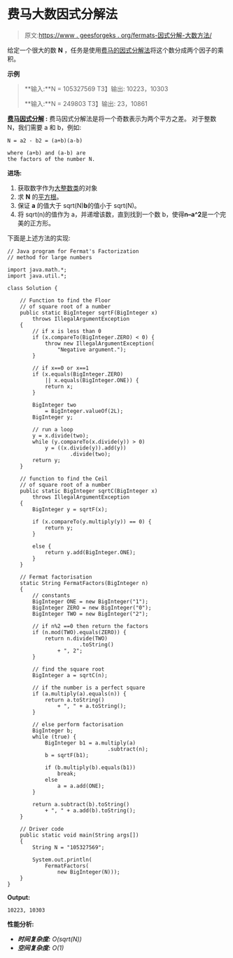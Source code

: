 # 费马大数因式分解法

> 原文:[https://www . geesforgeks . org/fermats-因式分解-大数方法/](https://www.geeksforgeeks.org/fermats-factorization-method-for-large-numbers/)

给定一个很大的数 **N** ，任务是使用[费马的因式分解法](https://www.geeksforgeeks.org/fermats-factorization-method/)将这个数分成两个因子的乘积。

**示例**

> **输入:**N = 105327569
> T3】输出: 10223，10303
> 
> **输入:**N = 249803
> T3】输出: 23，10861

**[费马因式分解](https://www.geeksforgeeks.org/fermats-factorization-method/) :** 费马因式分解法是将一个奇数表示为两个平方之差。
对于整数 N，我们需要 a 和 b，例如:

```
N = a2 - b2 = (a+b)(a-b) 

where (a+b) and (a-b) are 
the factors of the number N.

```

**进场:**

1.  获取数字作为[大整数类](https://www.geeksforgeeks.org/biginteger-class-in-java/)的对象
2.  求 **N** 的[平方根](https://www.geeksforgeeks.org/square-root-of-an-integer/)。
3.  保证 **a** 的值大于 sqrt(N)**b**的值小于 sqrt(N)。
4.  将 sqrt(n)的值作为 a，并递增该数，直到找到一个数 b，使得**n–a^2**是一个完美的正方形。

下面是上述方法的实现:

```
// Java program for Fermat's Factorization
// method for large numbers

import java.math.*;
import java.util.*;

class Solution {

    // Function to find the Floor
    // of square root of a number
    public static BigInteger sqrtF(BigInteger x)
        throws IllegalArgumentException
    {
        // if x is less than 0
        if (x.compareTo(BigInteger.ZERO) < 0) {
            throw new IllegalArgumentException(
                "Negative argument.");
        }

        // if x==0 or x==1
        if (x.equals(BigInteger.ZERO)
            || x.equals(BigInteger.ONE)) {
            return x;
        }

        BigInteger two
            = BigInteger.valueOf(2L);
        BigInteger y;

        // run a loop
        y = x.divide(two);
        while (y.compareTo(x.divide(y)) > 0)
            y = ((x.divide(y)).add(y))
                    .divide(two);
        return y;
    }

    // function to find the Ceil
    // of square root of a number
    public static BigInteger sqrtC(BigInteger x)
        throws IllegalArgumentException
    {
        BigInteger y = sqrtF(x);

        if (x.compareTo(y.multiply(y)) == 0) {
            return y;
        }

        else {
            return y.add(BigInteger.ONE);
        }
    }

    // Fermat factorisation
    static String FermatFactors(BigInteger n)
    {
        // constants
        BigInteger ONE = new BigInteger("1");
        BigInteger ZERO = new BigInteger("0");
        BigInteger TWO = new BigInteger("2");

        // if n%2 ==0 then return the factors
        if (n.mod(TWO).equals(ZERO)) {
            return n.divide(TWO)
                       .toString()
                + ", 2";
        }

        // find the square root
        BigInteger a = sqrtC(n);

        // if the number is a perfect square
        if (a.multiply(a).equals(n)) {
            return a.toString()
                + ", " + a.toString();
        }

        // else perform factorisation
        BigInteger b;
        while (true) {
            BigInteger b1 = a.multiply(a)
                                .subtract(n);
            b = sqrtF(b1);

            if (b.multiply(b).equals(b1))
                break;
            else
                a = a.add(ONE);
        }

        return a.subtract(b).toString()
            + ", " + a.add(b).toString();
    }

    // Driver code
    public static void main(String args[])
    {
        String N = "105327569";

        System.out.println(
            FermatFactors(
                new BigInteger(N)));
    }
}
```

**Output:**

```
10223, 10303

```

**性能分析:**

*   ***时间复杂度:** O(sqrt(N))*
*   ***空间复杂度:** O(1)*